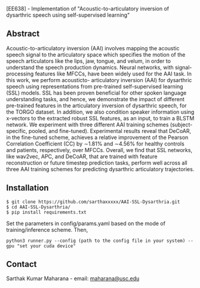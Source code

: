 [EE638] - Implementation of "Acoustic-to-articulatory inversion of dysarthric speech using self-supervised learning"

## Abstract 
Acoustic-to-articulatory inversion (AAI) involves mapping the acoustic speech signal to the articulatory space which specifies the motion of the speech articulators like the lips, jaw, tongue, and velum, in order to understand the speech production dynamics. Neural networks, with signal-processing features like MFCCs, have been widely used for the AAI task. In this work, we perform acousticto- articulatory inversion (AAI) for dysarthric speech using representations from pre-trained self-supervised learning (SSL) models. SSL has been proven beneficial for other spoken language understanding tasks, and hence, we demonstrate the impact of different pre-trained features in the articulatory inversion of dysarthric speech, for the TORGO dataset. In addition, we also condition speaker information using x-vectors to the extracted robust SSL features, as an input, to train a BLSTM network. We experiment with three different AAI training schemes (subject-specific, pooled, and fine-tuned). Experimental results reveal that DeCoAR, in the fine-tuned scheme, achieves a relative improvement of the Pearson Correlation Coefficient (CC) by ∼1.81% and ∼4.56% for healthy controls and patients, respectively, over MFCCs. Overall, we find that SSL networks, like wav2vec, APC, and DeCoAR, that are trained with feature reconstruction or future timestep prediction tasks, perform well across all three AAI training schemes for predicting dysarthric articulatory trajectories.


## Installation 
    $ git clone https://github.com/sarthaxxxxx/AAI-SSL-Dysarthria.git
    $ cd AAI-SSL-Dysarthria/
    $ pip install requirements.txt
    
Set the parameters in config/params.yaml based on the mode of training/inference scheme. Then, 
```
python3 runner.py --config (path to the config file in your system) --gpu "set your cuda device"
```

## Contact
  Sarthak Kumar Maharana - email: maharana@usc.edu 
